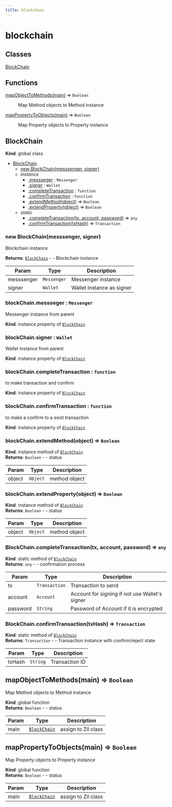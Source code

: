```yaml
---
title: blockchain
---
```


# blockchain

## Classes

<dl>
<dt><a href="#BlockChain">BlockChain</a></dt>
<dd></dd>
</dl>

## Functions

<dl>
<dt><a href="#mapObjectToMethods">mapObjectToMethods(main)</a> ⇒ <code>Boolean</code></dt>
<dd><p>Map Method objects to Method instance</p>
</dd>
<dt><a href="#mapPropertyToObjects">mapPropertyToObjects(main)</a> ⇒ <code>Boolean</code></dt>
<dd><p>Map Property objects to Property instance</p>
</dd>
</dl>

<a name="BlockChain"></a>

## BlockChain
**Kind**: global class  

* [BlockChain](#BlockChain)
    * [new BlockChain(messsenger, signer)](#new_BlockChain_new)
    * _instance_
        * [.messseger](#BlockChain+messseger) : <code>Messenger</code>
        * [.signer](#BlockChain+signer) : <code>Wallet</code>
        * [.completeTransaction](#BlockChain+completeTransaction) : <code>function</code>
        * [.confirmTransaction](#BlockChain+confirmTransaction) : <code>function</code>
        * [.extendMethod(object)](#BlockChain+extendMethod) ⇒ <code>Boolean</code>
        * [.extendProperty(object)](#BlockChain+extendProperty) ⇒ <code>Boolean</code>
    * _static_
        * [.completeTransaction(tx, account, password)](#BlockChain.completeTransaction) ⇒ <code>any</code>
        * [.confirmTransaction(txHash)](#BlockChain.confirmTransaction) ⇒ <code>Transaction</code>

<a name="new_BlockChain_new"></a>

### new BlockChain(messsenger, signer)
Blockchain instance

**Returns**: [<code>BlockChain</code>](#BlockChain) - - Blockchain instance  

| Param | Type | Description |
| --- | --- | --- |
| messsenger | <code>Messenger</code> | Messenger instance |
| signer | <code>Wallet</code> | Wallet instance as signer |

<a name="BlockChain+messseger"></a>

### blockChain.messseger : <code>Messenger</code>
Messenger instance from parent

**Kind**: instance property of [<code>BlockChain</code>](#BlockChain)  
<a name="BlockChain+signer"></a>

### blockChain.signer : <code>Wallet</code>
Wallet instance from parent

**Kind**: instance property of [<code>BlockChain</code>](#BlockChain)  
<a name="BlockChain+completeTransaction"></a>

### blockChain.completeTransaction : <code>function</code>
to make transaction and confirm

**Kind**: instance property of [<code>BlockChain</code>](#BlockChain)  
<a name="BlockChain+confirmTransaction"></a>

### blockChain.confirmTransaction : <code>function</code>
to make a confirm to a exist transaction

**Kind**: instance property of [<code>BlockChain</code>](#BlockChain)  
<a name="BlockChain+extendMethod"></a>

### blockChain.extendMethod(object) ⇒ <code>Boolean</code>
**Kind**: instance method of [<code>BlockChain</code>](#BlockChain)  
**Returns**: <code>Boolean</code> - - status  

| Param | Type | Description |
| --- | --- | --- |
| object | <code>Object</code> | method object |

<a name="BlockChain+extendProperty"></a>

### blockChain.extendProperty(object) ⇒ <code>Boolean</code>
**Kind**: instance method of [<code>BlockChain</code>](#BlockChain)  
**Returns**: <code>Boolean</code> - - status  

| Param | Type | Description |
| --- | --- | --- |
| object | <code>Object</code> | method object |

<a name="BlockChain.completeTransaction"></a>

### BlockChain.completeTransaction(tx, account, password) ⇒ <code>any</code>
**Kind**: static method of [<code>BlockChain</code>](#BlockChain)  
**Returns**: <code>any</code> - - confirmation process  

| Param | Type | Description |
| --- | --- | --- |
| tx | <code>Transaction</code> | Transaction to send |
| account | <code>Account</code> | Account for signing if not use Wallet's signer |
| password | <code>String</code> | Password of Account if it is encrypted |

<a name="BlockChain.confirmTransaction"></a>

### BlockChain.confirmTransaction(txHash) ⇒ <code>Transaction</code>
**Kind**: static method of [<code>BlockChain</code>](#BlockChain)  
**Returns**: <code>Transaction</code> - - Transaction instance with confirm/reject state  

| Param | Type | Description |
| --- | --- | --- |
| txHash | <code>String</code> | Transaction ID |

<a name="mapObjectToMethods"></a>

## mapObjectToMethods(main) ⇒ <code>Boolean</code>
Map Method objects to Method instance

**Kind**: global function  
**Returns**: <code>Boolean</code> - - status  

| Param | Type | Description |
| --- | --- | --- |
| main | [<code>BlockChain</code>](#BlockChain) | assign to Zil class |

<a name="mapPropertyToObjects"></a>

## mapPropertyToObjects(main) ⇒ <code>Boolean</code>
Map Property objects to Property instance

**Kind**: global function  
**Returns**: <code>Boolean</code> - - status  

| Param | Type | Description |
| --- | --- | --- |
| main | [<code>BlockChain</code>](#BlockChain) | assign to Zil class |

